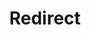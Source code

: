 ﻿---
layout: src/layouts/Redirect.astro
title: Redirect
redirect: https://octopus.com/docs/packaging-applications/build-servers/tfs-azure-devops/using-octopus-extension
pubDate:  2023-01-01
navSearch: false
navSitemap: false
navMenu: false
---
